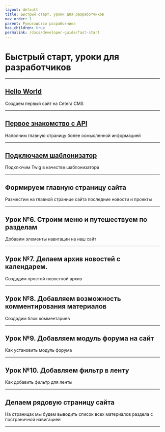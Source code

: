 ```yaml
---
layout: default
title: Быстрый старт, уроки для разработчиков
nav_order: 1
parent: Руководство разработчика
has_children: true
permalink: /docs/developer-guide/fast-start
---
```


# Быстрый старт, уроки для разработчиков

---

## [Hello World]({{site.baseurl}}/docs/developer-guide/fast-start/hello-world.html)

Создаем первый сайт на Cetera CMS

---

## [Первое знакомство с API]({{site.baseurl}}/docs/developer-guide/fast-start/api.html)

Наполним главную страницу более осмысленной информацией

---

## [Подключаем шаблонизатор]({{site.baseurl}}/docs/developer-guide/fast-start/template.html)

Подключим Twig в качестве шаблонизатора

---

## Формируем главную страницу сайта

Разместим на главной странице сайта последние новости и проекты

---

## Урок №6. Строим меню и путешествуем по разделам

Добавим элементы навигации на наш сайт

---

## Урок №7. Делаем архив новостей с календарем.

Создадим простой новостной архив

---

## Урок №8. Добавляем возможность комментирования материалов

Создадим блок комментариев

---

## Урок №9. Добавляем модуль форума на сайт

Как установить модуль форума

---

## Урок №10. Добавляем фильтр в ленту

Как добавить фильтр для ленты

---

## Делаем рядовую страницу сайта

На страницах мы будем выводить список всех материалов раздела с постраничной навигацией

---
